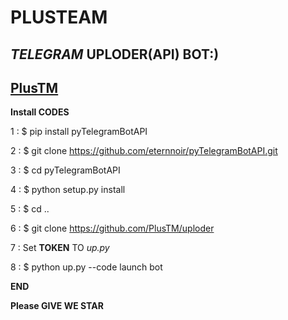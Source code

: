 # PLUSTEAM
_TELEGRAM_ **UPLODER(API) BOT:)**
------------------------------------------------------
[PlusTM](https://telegram.me/plustm)
------------------------------------------------------
**Install CODES**

1 : $ pip install pyTelegramBotAPI

2 : $ git clone https://github.com/eternnoir/pyTelegramBotAPI.git

3 : $ cd pyTelegramBotAPI

4 : $ python setup.py install

5 : $ cd ..

6 : $ git clone https://github.com/PlusTM/uploder

7 : Set **TOKEN** TO _up.py_

8 : $ python up.py --code launch bot

**END**

**Please GIVE WE STAR**
